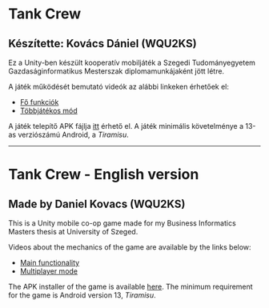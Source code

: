 # Tank Crew
## Készítette: Kovács Dániel (WQU2KS)
Ez a Unity-ben készült kooperatív mobiljáték a Szegedi Tudományegyetem Gazdaságinformatikus Mesterszak diplomamunkájaként jött létre.

A játék működését bemutató videók az alábbi linkeken érhetőek el:
* [Fő funkciók](https://youtu.be/x00jQDIPgo0)
* [Többjátékos mód](https://youtu.be/5DKCjgzVxmk)

A játék telepítő APK fájlja [itt](https://drive.google.com/file/d/1U7B3j2Cv_jAy1CT5Q65hohPq7a56yhNm/view?usp=sharing) érhető el. A játék minimális követelménye a 13-as verziószámú Android, a *Tiramisu*.

---

# Tank Crew - English version
## Made by Daniel Kovacs (WQU2KS)
This is a Unity mobile co-op game made for my Business Informatics Masters thesis at University of Szeged.

Videos about the mechanics of the game are available by the links below:
* [Main functionality](https://youtu.be/x00jQDIPgo0)
* [Multiplayer mode](https://youtu.be/5DKCjgzVxmk)

The APK installer of the game is available [here](https://drive.google.com/file/d/1U7B3j2Cv_jAy1CT5Q65hohPq7a56yhNm/view?usp=sharing). The minimum requirement for the game is Android version 13, *Tiramisu*.
